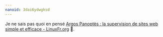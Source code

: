 ```yaml
---
nanoid: 3dai6ydwgksd
---
```

Je ne sais pas quoi en pensé [Argos Panoptès : la supervision de sites web simple et efficace - LinuxFr.org](https://linuxfr.org/news/argos-panoptes-la-supervision-de-sites-web-simple-et-efficace) 🤔.
